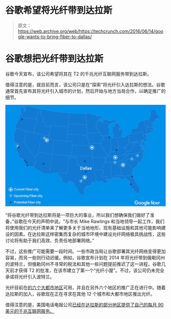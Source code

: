 # 谷歌希望将光纤带到达拉斯 

> 原文：<https://web.archive.org/web/https://techcrunch.com/2016/06/14/google-wants-to-bring-fiber-to-dallas/>

# 谷歌想把光纤带到达拉斯

谷歌今天宣布，该公司希望将其在 T2 的千兆光纤互联网服务带到达拉斯。

值得注意的是，就目前而言，该公司只是在“探索”将光纤引入达拉斯的想法。谷歌通常首先宣布其将光纤引入城市的计划，然后开始与地方当局合作，以确定推广的细节。

[![bsd_fiber_FB_IDOLnationalannounceDallas_BLUE_kw3 (3)](img/cc327dbd76f7f0867c5d0d4c77044f50.png)](https://web.archive.org/web/20221209003600/https://beta.techcrunch.com/wp-content/uploads/2016/06/bsd_fiber_fb_idolnationalannouncedallas_blue_kw3-3.png)

“将谷歌光纤带到达拉斯将是一项巨大的事业，所以我们想确保我们做好了准备，”谷歌在今天的声明中说。“与市长 Mike Rawlings 和当地领导一起工作，我们将使用我们的光纤清单来了解更多关于当地地形、现有基础设施和其他可能影响建设的因素。在达拉斯这样密集而复杂的城市环境中建设光纤网络极具挑战性，这些讨论将有助于我们高效、负责任地部署网络。”

不过，这些推广可能需要一段时间。一些市政当局让谷歌部署其光纤网络变得更加容易，而另一些则行动迟缓。例如，谷歌宣布计划在 2014 年将光纤带到俄勒冈州的波特兰，但俄勒冈州不寻常的税法和其他一些问题提前推迟了这一进程，谷歌几天前才获得 T2 的批准，在该市建立了第一个“光纤小屋”。不过，该公司仍未完全承诺将光纤引入波特兰。

光纤目前在[的六个大都市地区](https://web.archive.org/web/20221209003600/https://fiber.google.com/newcities/#viewcities)可用，并且在另外六个地区的推广正在进行中。随着达拉斯的加入，谷歌现在正在寻求在其他 12 个城市和大都市地区推出光纤。

值得注意的是，美国电话电报公司[已经在达拉斯的部分地区提供了自己的每月 90 美元的千兆互联网服务。](https://web.archive.org/web/20221209003600/http://www.bizjournals.com/dallas/news/2016/05/24/at-t-doubling-down-on-gigapower-internet-network.html)